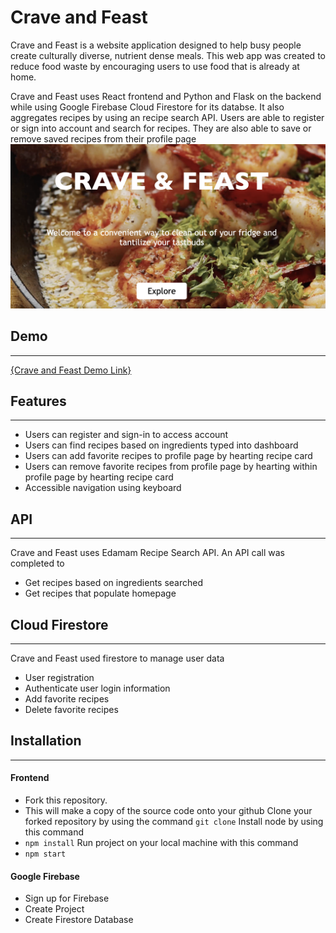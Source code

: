 # Crave and Feast

Crave and Feast is a website application designed to help busy people create culturally diverse, nutrient dense meals. This web app was created to reduce food waste by encouraging users to use food that is already at home. 

Crave and Feast uses React frontend and Python and Flask on the backend while using Google Firebase Cloud Firestore for its databse. It also aggregates recipes by using an recipe search API. Users are able to register or sign into account and search for recipes. They are also able to save or remove saved recipes from their profile page
![screenshot of the landing page](src/media/CraveandFeast.png)
## Demo
***

[{Crave and Feast Demo Link}](https://www.loom.com/share/e364226cb1d64206ba988a5233a4691a)


## Features
***

* Users can register and sign-in to access account
* Users can find recipes based on ingredients typed into dashboard
* Users can add favorite recipes to profile page by hearting recipe card
* Users can remove favorite recipes from profile page by hearting within profile page by hearting recipe card
* Accessible navigation using keyboard

## API
***

Crave and Feast uses Edamam Recipe Search API. An API call was completed to 
* Get recipes based on ingredients searched
* Get recipes that populate homepage

## Cloud Firestore
***

Crave and Feast used firestore to manage user data
* User registration
* Authenticate user login information
* Add favorite recipes
* Delete favorite recipes

## Installation
***

#### Frontend
* Fork this repository. 
* This will make a copy of the source code onto your github
Clone your forked repository by using the command 
```git clone```
Install node by using this command
* `npm install`
Run project on your local machine with this command
* `npm start`

#### Google Firebase
* Sign up for Firebase
* Create Project
* Create Firestore Database




